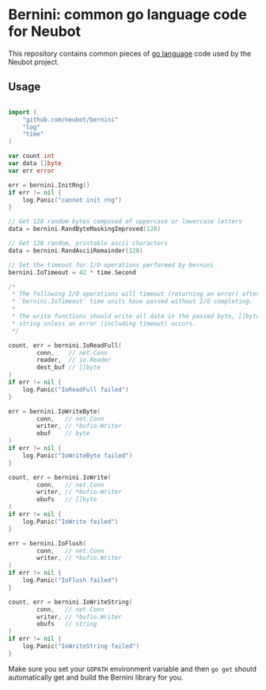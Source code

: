 # Bernini: common go language code for Neubot

This repository contains common pieces of [go language](https://golang.org/)
code used by the Neubot project.

## Usage

```Go

import (
    "github.com/neubot/bernini"
    "log"
    "time"
)

var count int
var data []byte
var err error

err = bernini.InitRng()
if err != nil {
    log.Panic("cannot init rng")
}

// Get 128 random bytes composed of uppercase or lowercase letters
data = bernini.RandByteMaskingImproved(128)

// Get 128 random, printable ascii characters
data = bernini.RandAsciiRemainder(128)

// Set the timeout for I/O operations performed by bernini
bernini.IoTimeout = 42 * time.Second

/*
 * The following I/O operations will timeout (returning an error) after
 * `bernini.IoTimeout` time units have passed without I/O completing.
 *
 * The write functions should write all data in the passed byte, []byte, or
 * string unless an error (including timeout) occurs.
 */

count, err = bernini.IoReadFull(
        conn,    // net.Conn
        reader,  // io.Reader
        dest_buf // []byte
)
if err != nil {
    log.Panic("IoReadFull failed")
}

err = bernini.IoWriteByte(
        conn,   // net.Conn
        writer, // *bufio.Writer
        obuf    // byte
)
if err != nil {
    log.Panic("IoWriteByte failed")
}

count, err = bernini.IoWrite(
        conn,   // net.Conn
        writer, // *bufio.Writer
        obufs   // []byte
)
if err != nil {
    log.Panic("IoWrite failed")
}

err = bernini.IoFlush(
        conn,   // net.Conn
        writer, // *bufio.Writer
)
if err != nil {
    log.Panic("IoFlush failed")
}

count, err = bernini.IoWriteString(
        conn,   // net.Conn
        writer, // *bufio.Writer
        obufs   // string
)
if err != nil {
    log.Panic("IoWriteString failed")
}
```

Make sure you set your `GOPATH` environment variable and then `go get`
should automatically get and build the Bernini library for you.
